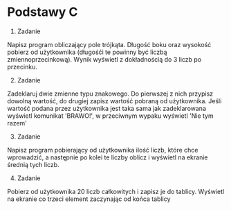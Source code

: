 # Podstawy C 

1. Zadanie 

Napisz program obliczający pole trójkąta.
Długość boku oraz wysokość pobierz od użytkownika (długośći te powinny być liczbą zmiennoprzecinkową).
Wynik wyświetl z dokładnością do 3 liczb po przecinku.

2. Zadanie 

Zadeklaruj dwie zmienne typu znakowego. 
Do pierwszej z nich przypisz dowolną wartość, do drugiej zapisz wartość pobraną od użytkownika.
Jeśli wartość podana przez użytkownika jest taka sama jak zadeklarowana wyświetl komunikat 'BRAWO!',
w przeciwnym wypaku wyświetl 'Nie tym razem'

3. Zadanie

Napisz program pobierający od użytkownika ilość liczb, 
które chce wprowadzić, 
a następnie po kolei te liczby oblicz i wyświetl na ekranie średnią tych liczb.

4. Zadanie

Pobierz od użytkownika 20 liczb całkowitych i zapisz je do tablicy. 
Wyświetl na ekranie co trzeci element zaczynając od końca tablicy
